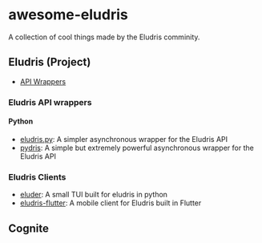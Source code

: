 # awesome-eludris
A collection of cool things made by the Eludris comminity.

## Eludris (Project)

- [API Wrappers](#eludris-api-wrappers)

### Eludris API wrappers

#### Python

- [eludris.py](https://github.com/teaishealthy/eludris.py): A simpler asynchronous wrapper for the Eludris API
- [pydris](https://github.com/EnokiUN/pydris): A simple but extremely powerful asynchronous wrapper for the Eludris API 

### Eludris Clients
- [eluder](https://github.com/SawshaDev/eluder): A small TUI built for eludris in python
- [eludris-flutter](https://github.com/teaishealthy/eludris-flutter): A mobile client for Eludris built in Flutter

## Cognite
